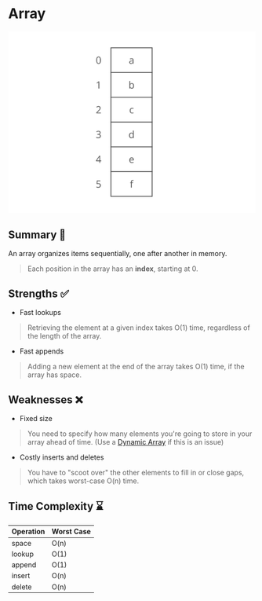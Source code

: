 # Array

![Array Visual](../../assets/images/array_visual.svg)

## Summary :book:
An array organizes items sequentially, one after another in memory.
> Each position in the array has an **index**, starting at 0.

## Strengths :white_check_mark:
- Fast lookups
> Retrieving the element at a given index takes O(1) time, regardless of the length of the array.
- Fast appends
> Adding a new element at the end of the array takes O(1) time, if the array has space.

## Weaknesses :x:
- Fixed size
> You need to specify how many elements you're going to store in your array ahead of time. (Use a [Dynamic Array](https://github.com/NicholsTyler/Game-Programming/Data_Structures/Dynamic_Array) if this is an issue)
- Costly inserts and deletes
> You have to "scoot over" the other elements to fill in or close gaps, which takes worst-case O(n) time. 

## Time Complexity :hourglass:
| Operation  | Worst Case |
| ---------- | ---------- |
| space      |    O(n)    |
| lookup     |    O(1)    |
| append     |    O(1)    |
| insert     |    O(n)    |
| delete     |    O(n)    |
